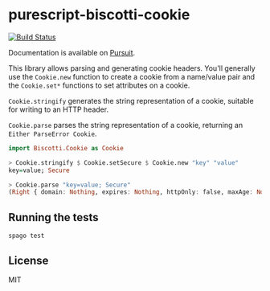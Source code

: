 # purescript-biscotti-cookie

[![Build
Status](https://github.com/drewolson/purescript-biscotti-cookie/actions/workflows/test.yml/badge.svg?branch=master)](https://github.com/drewolson/purescript-biscotti-cookie/actions/workflows/test.yml)

Documentation is available on
[Pursuit](https://pursuit.purescript.org/packages/purescript-biscotti-cookie).

This library allows parsing and generating cookie headers. You'll generally use
the `Cookie.new` function to create a cookie from a name/value pair and the
`Cookie.set*` functions to set attributes on a cookie.

`Cookie.stringify` generates the string representation of a cookie, suitable for
writing to an HTTP header.

`Cookie.parse` parses the string representation of a cookie, returning an
`Either ParseError Cookie`.

```purescript
import Biscotti.Cookie as Cookie

> Cookie.stringify $ Cookie.setSecure $ Cookie.new "key" "value"
key=value; Secure

> Cookie.parse "key=value; Secure"
(Right { domain: Nothing, expires: Nothing, httpOnly: false, maxAge: Nothing, name: "key", path: Nothing, secure: true, value: "value" })
```

## Running the tests

```text
spago test
```

## License

MIT
